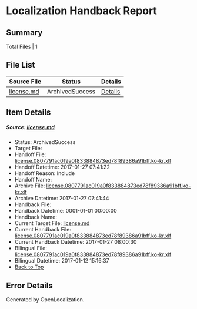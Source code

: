 # <a name='report-top'></a> Localization Handback Report

## Summary
 Total Files | 1

## File List
 Source File | Status | Details 
 ----------- | ------ | ------- 
 [license.md](https://github.com/openlocalizationtestorg/cpp-docs/blob/6945e5d886c5d71bf2a25c8a8bd713899d9c1942/license.md) | ArchivedSuccess | [Details](#633eee5fcf3917fe8e907cfa00f459c6d1dc69c614097)

## Item Details
##### <a name='633eee5fcf3917fe8e907cfa00f459c6d1dc69c614097'></a> Source: [license.md](https://github.com/openlocalizationtestorg/cpp-docs/blob/6945e5d886c5d71bf2a25c8a8bd713899d9c1942/license.md)
* Status: ArchivedSuccess
* Target File: 
* Handoff File: [license.0807791ac019a0f833884873ed78f89386a91bff.ko-kr.xlf](https://github.com/OpenLocalizationTestOrg/cpp-docs.handoff/blob/6e70c419787a57e747a7006dae9a3722a3e53156/ol-handoff/OpenLocalizationTestOrg/cpp-docs.ko-kr/master/ht/license.0807791ac019a0f833884873ed78f89386a91bff.ko-kr.xlf)
* Handoff Datetime: 2017-01-27 07:41:22
* Handoff Reason: Include
* Handoff Name: 
* Archive File: [license.0807791ac019a0f833884873ed78f89386a91bff.ko-kr.xlf](https://github.com/OpenLocalizationTestOrg/cpp-docs.handoff/blob/5090b805581e85d2e49ff81eb732b5061b011fce/ol-archive/OpenLocalizationTestOrg/cpp-docs.ko-kr/master/ht/license.0807791ac019a0f833884873ed78f89386a91bff.ko-kr.xlf)
* Archive Datetime: 2017-01-27 07:41:44
* Handback File: 
* Handback Datetime: 0001-01-01 00:00:00
* Handback Name: 
* Current Target File: [license.md](https://github.com/OpenLocalizationTestOrg/cpp-docs.ko-kr/blob/8cc31b1ba1f810ed70a2825443f510669a704dac/license.md)
* Current Handback File: [license.0807791ac019a0f833884873ed78f89386a91bff.ko-kr.xlf](https://github.com/OpenLocalizationTestOrg/cpp-docs.handback/blob/a565b918f7d0f9c45f6bef0319d74e16b7daeef9/ol-handback/OpenLocalizationTestOrg/cpp-docs.ko-kr/master/ht/license.0807791ac019a0f833884873ed78f89386a91bff.ko-kr.xlf)
* Current Handback Datetime: 2017-01-27 08:00:30
* Bilingual File: [license.0807791ac019a0f833884873ed78f89386a91bff.ko-kr.xlf](https://github.com/OpenLocalizationTestOrg/cpp-docs.handback/blob/018b7f90e24e65ac4ba58fa7fbb402edfcbf0fa3/ol-handback/OpenLocalizationTestOrg/cpp-docs.ko-kr/master/ht/license.0807791ac019a0f833884873ed78f89386a91bff.ko-kr.xlf)
* Bilingual Datetime: 2017-01-12 15:16:37
* [Back to Top](#report-top)


## Error Details

Generated by OpenLocalization.
